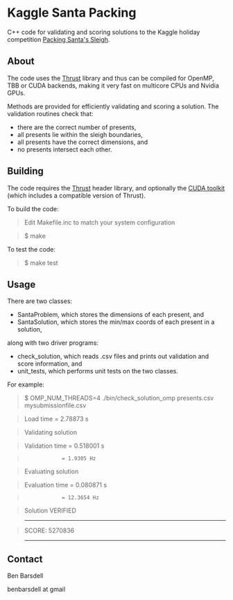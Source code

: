 Kaggle Santa Packing
====================

C++ code for validating and scoring solutions to the Kaggle holiday competition
[Packing Santa's Sleigh](https://www.kaggle.com/c/packing-santas-sleigh).

About
-----
The code uses the [Thrust](http://thrust.github.io) library and thus can be
compiled for OpenMP, TBB or CUDA backends, making it very fast on multicore
CPUs and Nvidia GPUs.

Methods are provided for efficiently validating and scoring a solution.
The validation routines check that:

- there are the correct number of presents,
- all presents lie within the sleigh boundaries,
- all presents have the correct dimensions, and
- no presents intersect each other.

Building
--------
The code requires the [Thrust](http://thrust.github.io) header library, and
optionally the [CUDA toolkit](https://developer.nvidia.com/cuda-toolkit) (which
includes a compatible version of Thrust).

To build the code:

> Edit Makefile.inc to match your system configuration

> $ make

To test the code:

> $ make test

Usage
-----
There are two classes:

- SantaProblem, which stores the dimensions of each present, and
- SantaSolution, which stores the min/max coords of each present in a solution,

along with two driver programs:

- check_solution, which reads .csv files and prints out validation and score
information, and
- unit_tests, which performs unit tests on the two classes.

For example:

> $ OMP_NUM_THREADS=4 ./bin/check_solution_omp presents.csv mysubmissionfile.csv

> Load time = 2.78873 s

> Validating solution

> Validation time = 0.518001 s

>                 = 1.9305 Hz

> Evaluating solution

> Evaluation time = 0.080871 s

>                 = 12.3654 Hz

> Solution VERIFIED

> - - - - - - -

> SCORE: 5270836

> - - - - - - -

Contact
-------

Ben Barsdell

benbarsdell at gmail
